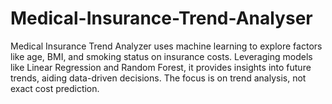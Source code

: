 # Medical-Insurance-Trend-Analyser
 Medical Insurance Trend Analyzer uses machine learning to explore factors like age, BMI, and smoking status on insurance costs. Leveraging models like Linear Regression and Random Forest, it provides insights into future trends, aiding data-driven decisions. The focus is on trend analysis, not exact cost prediction.

